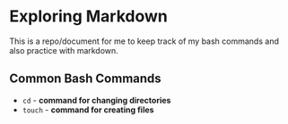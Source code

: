 # Exploring Markdown

This is a repo/document for me to keep track of my bash commands and also practice with markdown.

## Common Bash Commands
- `cd` - **command for changing directories**
- `touch` - **command for creating files**

